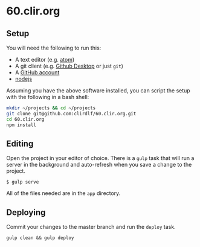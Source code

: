 # 60.clir.org

## Setup

You will need the following to run this:

- A text editor (e.g. [atom](https://atom.io))
- A git client (e.g. [Github Desktop](https://desktop.github.com/) or just `git`)
- A [GitHub account](httsp://github.com)
- [nodejs](https://nodejs.org/en/)

Assuming you have the above software installed, you can script the setup with the following in a bash shell:

```bash
mkdir ~/projects && cd ~/projects
git clone git@github.com:clirdlf/60.clir.org.git
cd 60.clir.org
npm install
```

## Editing

Open the project in your editor of choice. There is a `gulp` task that will run a server in the background and auto-refresh when you save a change to the project.

`$ gulp serve`

All of the files needed are in the `app` directory.

## Deploying

Commit your changes to the master branch and run the `deploy` task.

`gulp clean && gulp deploy`
